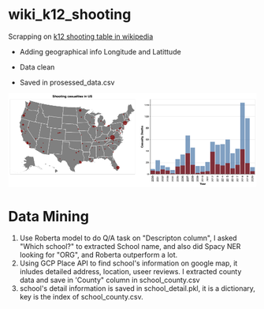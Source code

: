 # wiki_k12_shooting

Scrapping on [k12 shooting table in wikipedia](https://en.wikipedia.org/wiki/List_of_school_shootings_in_the_United_States)
 
 - Adding geographical info Longitude and Latittude
 
 - Data clean
 
 - Saved in prosessed_data.csv 
 
 ![img](resource/visualization.png)

# Data Mining 

1. Use Roberta model to do Q/A task on "Descripton column", I asked "Which school?" to extracted School name, and also did Spacy NER looking for "ORG", and Roberta outperform a lot.
2. Using GCP Place API to find school's information on google map, it inludes detailed address, location, useer reviews. I extracted county data and save in 'County" column in school_county.csv
3. school's detail information is saved in school_detail.pkl, it is a dictionary, key is the index of school_county.csv.
